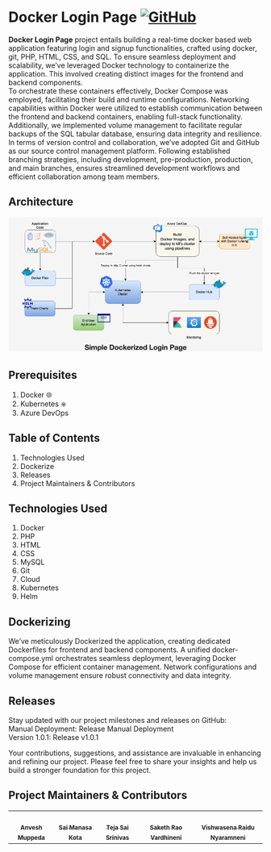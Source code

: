 # Docker Login Page [![GitHub](https://img.shields.io/github/license/anveshmuppeda/docker-login-page?color=blue)](https://github.com/anveshmuppeda/docker-login-page/blob/main/LICENSE)

**Docker Login Page** project entails building a real-time docker based web application featuring login and signup functionalities, crafted using docker, git, PHP, HTML, CSS, and SQL. To ensure seamless deployment and scalability, we’ve leveraged Docker technology to containerize the application. This involved creating distinct images for the frontend and backend components.  
To orchestrate these containers effectively, Docker Compose was employed, facilitating their build and runtime configurations. Networking capabilities within Docker were utilized to establish communication between the frontend and backend containers, enabling full-stack functionality. Additionally, we implemented volume management to facilitate regular backups of the SQL tabular database, ensuring data integrity and resilience.  
In terms of version control and collaboration, we’ve adopted Git and GitHub as our source control management platform. Following established branching strategies, including development, pre-production, production, and main branches, ensures streamlined development workflows and efficient collaboration among team members.  

## Architecture  
![Docker Login Page Architecture](./architecture/docker-login-page-arch.png)

## Prerequisites  
1. Docker 🌐  
2. Kubernetes ⎈  
3. Azure DevOps 


## Table of Contents  
1. Technologies Used  
2. Dockerize   
3. Releases  
4. Project Maintainers & Contributors  

## Technologies Used  
1. Docker  
2. PHP  
3. HTML  
4. CSS  
5. MySQL  
6. Git  
7. Cloud  
8. Kubernetes  
9. Helm  

## Dockerizing  
We’ve meticulously Dockerized the application, creating dedicated Dockerfiles for frontend and backend components. A unified docker-compose.yml orchestrates seamless deployment, leveraging Docker Compose for efficient container management. Network configurations and volume management ensure robust connectivity and data integrity.  

## Releases  
Stay updated with our project milestones and releases on GitHub:  
Manual Deployment: Release Manual Deployment  
Version 1.0.1: Release v1.0.1  

Your contributions, suggestions, and assistance are invaluable in enhancing and refining our project. Please feel free to share your insights and help us build a stronger foundation for this project.  

## Project Maintainers & Contributors  
<table>
  <tr>
    <td align="center"><a href="https://anveshmuppeda.github.io/profile/"><img src="https://avatars.githubusercontent.com/u/115966808?v=4" width="100px;" alt=""/><br /><sub><b>Anvesh Muppeda</b></sub></a></td>
    <td align="center"><a href="https://github.com/saimanasak"><img src="https://avatars.githubusercontent.com/u/47205414?v=4" width="100px;" alt=""/><br /><sub><b>Sai Manasa Kota</b></sub></a></td>
    <td align="center"><a href="https://github.com/khajjayamteja"><img src="https://avatars.githubusercontent.com/u/151116058?v=4" width="100px;" alt=""/><br /><sub><b>Teja Sai Srinivas</b></sub></a></td>
    <td align="center"><a href="https://github.com/sakethvardhineni"><img src="https://avatars.githubusercontent.com/u/132186396?v=4" width="100px;" alt=""/><br /><sub><b>Saketh Rao Vardhineni</b></sub></a></td>
    <td align="center"><a href="https://github.com/Vishwasena-Raidu-Nyaramneni"><img src="https://avatars.githubusercontent.com/u/120606838?v=4" width="100px;" alt=""/><br /><sub><b>Vishwasena Raidu Nyaramneni</b></sub></a></td>
  </tr>
</table>  
